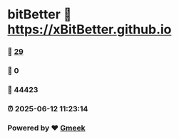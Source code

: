 # bitBetter :link: https://xBitBetter.github.io 
### :page_facing_up: [29](https://xBitBetter.github.io/tag.html) 
### :speech_balloon: 0 
### :hibiscus: 44423 
### :alarm_clock: 2025-06-12 11:23:14 
### Powered by :heart: [Gmeek](https://github.com/Meekdai/Gmeek)
